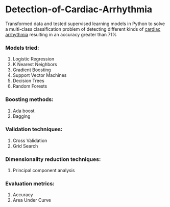 # Detection-of-Cardiac-Arrhythmia

Transformed data and tested supervised learning models in Python to solve a multi-class classification problem of detecting different kinds of [cardiac arrhythmia](https://archive.ics.uci.edu/ml/datasets/arrhythmia) resulting in an accuracy greater than 71%

### Models tried:
1. Logistic Regression
2. K Nearest Neighbors
3. Gradient Boosting
4. Support Vector Machines
5. Decision Trees
6. Random Forests

### Boosting methods:
1. Ada boost
2. Bagging

### Validation techniques:
1. Cross Validation
2. Grid Search

### Dimensionality reduction techniques:
1. Principal component analysis

### Evaluation metrics:
1. Accuracy
2. Area Under Curve
